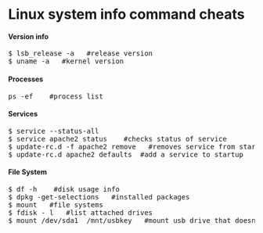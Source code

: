Linux system info command cheats
================================

<h4>Version info</h4>
<pre>
$ lsb_release -a   #release version
$ uname -a   #kernel version
</pre>

<h4>Processes</h4>
<pre>
ps -ef    #process list
</pre>


<h4>Services</h4>
<pre>
$ service --status-all
$ service apache2 status    #checks status of service
$ update-rc.d -f apache2 remove   #removes service from startup cmd if in /etc/init.d
$ update-rc.d apache2 defaults  #add a service to startup
</pre>


<h4>File System</h4>
<pre>
$ df -h    #disk usage info
$ dpkg -get-selections   #installed packages
$ mount   #file systems
$ fdisk - l   #list attached drives
$ mount /dev/sda1  /mnt/usbkey   #mount usb drive that doesnt auto mount
</pre>

